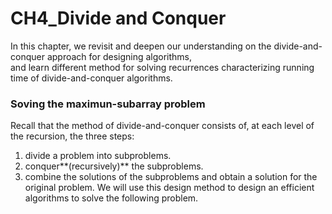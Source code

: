 # CH4_Divide and Conquer
In this chapter, we revisit and deepen our understanding on the divide-and-conquer approach for designing algorithms,  
and learn different method for solving recurrences characterizing running time of divide-and-conquer algorithms.

### Soving the maximun-subarray problem
Recall that the method of divide-and-conquer consists of, at each level of the recursion, the three steps:
1. divide a problem into subproblems.
2. conquer**(recursively)** the subproblems.
3. combine the solutions of the subproblems and obtain a solution for the original problem. 
We will use this design method to design an efficient algorithms to solve the following problem.
